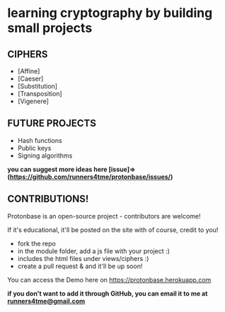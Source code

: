 # learning cryptography by building small projects

## CIPHERS
- [Affine]
- [Caeser]
- [Substitution]
- [Transposition]
- [Vigenere]

## FUTURE PROJECTS
- Hash functions
- Public keys
- Signing algorithms

**you can suggest more ideas here [issue]=>(https://github.com/runners4tme/protonbase/issues/)**

## CONTRIBUTIONS!
Protonbase is an open-source project - contributors are welcome!

If it's educational, it'll be posted on the site with of course, credit to you!

- fork the repo
- in the module folder, add a js file with your project :)
- includes the html files under views/ciphers :)
- create a pull request & and it'll be up soon!

You can access the Demo here on https://protonbase.herokuapp.com

**if you don't want to add it through GitHub, you can email it to me at runners4tme@gmail.com**
